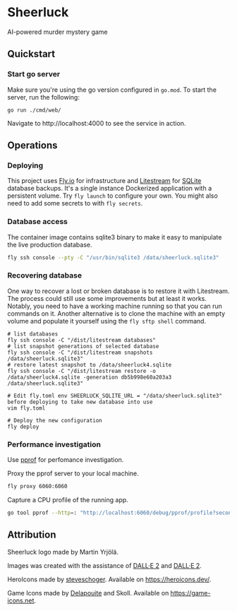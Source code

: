 # Sheerluck

AI-powered murder mystery game

## Quickstart

### Start go server

Make sure you're using the go version configured in `go.mod`. To start the server, run the following:

```
go run ./cmd/web/
```

Navigate to http://localhost:4000 to see the service in action.

## Operations

### Deploying

This project uses [Fly.io](https://fly.io/) for infrastructure and [Litestream](https://litestream.io/) for [SQLite](https://www.sqlite.org/) database backups. It's a single instance Dockerized application with a persistent volume. Try `fly launch` to configure your own. You might also need to add some secrets to with `fly secrets`.

### Database access

The container image contains sqlite3 binary to make it easy to manipulate the live production database.

```sh
fly ssh console --pty -C "/usr/bin/sqlite3 /data/sheerluck.sqlite3"
```

### Recovering database

One way to recover a lost or broken database is to restore it with Litestream. The process could still use some improvements but at least it works. Notably, you need to have a working machine running so that you can run commands on it. Another alternative is to clone the machine with an empty volume and populate it yourself using the `fly sftp shell` command.

```
# list databases
fly ssh console -C "/dist/litestream databases"
# list snapshot generations of selected database
fly ssh console -C "/dist/litestream snapshots /data/sheerluck.sqlite3"
# restore latest snapshot to /data/sheerluck4.sqlite
fly ssh console -C "/dist/litestream restore -o /data/sheerluck4.sqlite -generation db5b998e60a203a3 /data/sheerluck.sqlite3"

# Edit fly.toml env SHEERLUCK_SQLITE_URL = "/data/sheerluck.sqlite3" before deploying to take new database into use
vim fly.toml

# Deploy the new configuration
fly deploy
```

### Performance investigation

Use [pprof](https://pkg.go.dev/net/http/pprof) for perfomance investigation.

Proxy the pprof server to your local machine.

```sh
fly proxy 6060:6060
```

Capture a CPU profile of the running app.

```sh
go tool pprof --http=: "http://localhost:6060/debug/pprof/profile?seconds=30"
```

## Attribution

Sheerluck logo made by Martin Yrjölä.

Images was created with the assistance of [DALL·E 2](https://openai.com/dall-e-2) and [DALL·E 2](https://openai.com/dall-e-3).

HeroIcons made by [steveschoger](https://twitter.com/steveschoger). Available on https://heroicons.dev/.

Game Icons made by [Delapouite](https://delapouite.com/) and Skoll. Available on https://game-icons.net.

